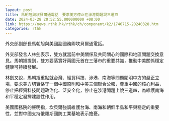```yaml
---
layout: post
title: 馬朝旭與坎貝爾通電話　要求美方停止在涉港問題說三道四
date: 2024-03-28 20:52:55.000000000 +08:00
link: https://news.rthk.hk/rthk/ch/component/k2/1746715-20240328.htm
categories: rthk
---
```


外交部副部長馬朝旭與美國副國務卿坎貝爾通電話。

外交部發言人林劍表示，雙方就當前中美關係及共同關心的國際和地區問題交換意見。馬朝旭提到，雙方要落實好兩國元首在三藩市的重要共識，推動中美關係穩定健康可持續發展。

林劍又說，馬朝旭重點就台灣、經貿科技、涉港、南海等問題闡明中方的嚴正立場，要求美方切實恪守一個中國原則和中美三個聯合公報，尊重中國的核心利益，停止把經貿科技問題政治化、泛安全化，停止在涉港問題上說三道四，為維護南海和平穩定發揮建設性作用。

美國國務院的聲明指，坎貝爾強調維護台海、南海和朝鮮半島和平與穩定的重要性，並對中國支持俄羅斯國防工業基地表示擔憂。
